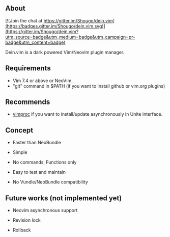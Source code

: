## About

[![Join the chat at https://gitter.im/Shougo/dein.vim](https://badges.gitter.im/Shougo/dein.vim.svg)](https://gitter.im/Shougo/dein.vim?utm_source=badge&utm_medium=badge&utm_campaign=pr-badge&utm_content=badge)

Dein.vim is a dark powered Vim/Neovim plugin manager.

## Requirements

* Vim 7.4 or above or NeoVim.
* "git" command in $PATH (if you want to install github or vim.org plugins)

## Recommends

* [vimproc](https://github.com/Shougo/vimproc.vim) if you want to
  install/update asynchronously in Unite interface.

## Concept

* Faster than NeoBundle

* Simple

* No commands, Functions only

* Easy to test and maintain

* No Vundle/NeoBundle compatibility

## Future works (not implemented yet)

* Neovim asynchronous support

* Revision lock

* Rollback

